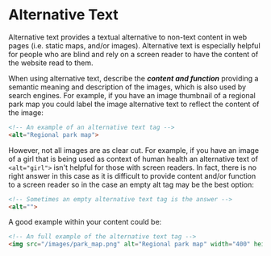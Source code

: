 # Alternative Text

Alternative text provides a textual alternative to non-text content in web pages (i.e. static maps, and/or images). Alternative text is especially helpful for people who are blind and rely on a screen reader to have the content of the website read to them.

When using alternative text, describe the **_content and function_** providing a semantic meaning and description of the images, which is also used by search engines. For example, if you have an image thumbnail of a regional park map you could label the image alternative text to reflect the content of the image:
```html
<!-- An example of an alternative text tag -->
<alt="Regional park map">
```

However, not all images are as clear cut. For example, if you have an image of a girl that is being used as context of human health an alternative text of `<alt="girl">` isn't helpful for those with screen readers. In fact, there is no right answer in this case as it is difficult to provide content and/or function to a screen reader so in the case an empty alt tag may be the best option:
```html
<!-- Sometimes an empty alternative text tag is the answer -->
<alt="">
```

A good example within your content could be:
```html
<!-- An full example of the alternative text tag -->
<img src="/images/park_map.png" alt="Regional park map" width="400" height="800" border="0">
```
